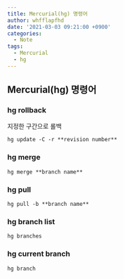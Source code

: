 ```yaml
---
title: Mercurial(hg) 명령어
author: whfflapfhd
date: '2021-03-03 09:21:00 +0900'
categories:
  - Note
tags:
  - Mercurial
  - hg
---
```


## Mercurial(hg) 명령어

### hg rollback
지정한 구간으로 롤백

```
hg update -C -r **revision number**
```

### hg merge

```
hg merge **branch name**
```

### hg pull

```
hg pull -b **branch name**
```

### hg branch list

```
hg branches
```

### hg current branch

```
hg branch
```

